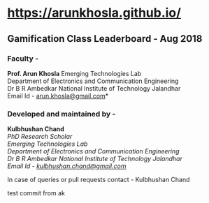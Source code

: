 # https://arunkhosla.github.io/

## **Gamification Class Leaderboard - Aug 2018**




### Faculty -   
**Prof. Arun Khosla**
Emerging Technologies Lab  
Department of Electronics and Communication Engineering  
Dr B R Ambedkar National Institute of Technology Jalandhar  
Email Id - arun.khosla@gmail.com*
  
   
     
       
         
         
    
    
    
    
### Developed and maintained by -  

**Kulbhushan Chand**  
*PhD Research Scholar  
Emerging Technologies Lab  
Department of Electronics and Communication Engineering  
Dr B R Ambedkar National Institute of Technology Jalandhar  
Email Id - kulbhushan.chand@gmail.com*

In case of queries or pull requests contact -  Kulbhushan Chand


test commit from ak
